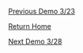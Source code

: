
[Previous Demo 3/23](https://snizan.github.io/GISPortfolio/InClass323)

[Return Home](https://snizan.github.io/GISPortfolio)

[Next Demo 3/28](https://snizan.github.io/GISPortfolio/InClass328)
